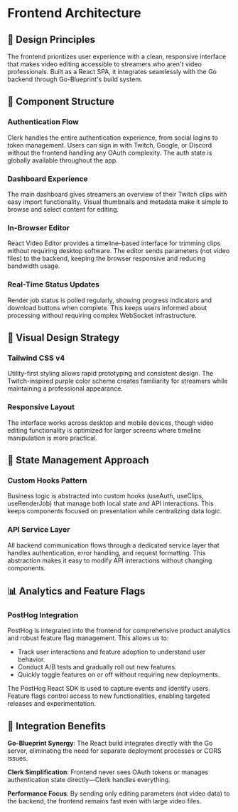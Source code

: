 # Frontend Architecture

## 🎯 Design Principles

The frontend prioritizes user experience with a clean, responsive interface that makes video editing accessible to streamers who aren't video professionals. Built as a React SPA, it integrates seamlessly with the Go backend through Go-Blueprint's build system.

## 🧩 Component Structure

### Authentication Flow

Clerk handles the entire authentication experience, from social logins to token management. Users can sign in with Twitch, Google, or Discord without the frontend handling any OAuth complexity. The auth state is globally available throughout the app.

### Dashboard Experience

The main dashboard gives streamers an overview of their Twitch clips with easy import functionality. Visual thumbnails and metadata make it simple to browse and select content for editing.

### In-Browser Editor

React Video Editor provides a timeline-based interface for trimming clips without requiring desktop software. The editor sends parameters (not video files) to the backend, keeping the browser responsive and reducing bandwidth usage.

### Real-Time Status Updates

Render job status is polled regularly, showing progress indicators and download buttons when complete. This keeps users informed about processing without requiring complex WebSocket infrastructure.

## 🎨 Visual Design Strategy

### Tailwind CSS v4

Utility-first styling allows rapid prototyping and consistent design. The Twitch-inspired purple color scheme creates familiarity for streamers while maintaining a professional appearance.

### Responsive Layout

The interface works across desktop and mobile devices, though video editing functionality is optimized for larger screens where timeline manipulation is more practical.

## 🔄 State Management Approach

### Custom Hooks Pattern

Business logic is abstracted into custom hooks (useAuth, useClips, useRenderJob) that manage both local state and API interactions. This keeps components focused on presentation while centralizing data logic.

### API Service Layer

All backend communication flows through a dedicated service layer that handles authentication, error handling, and request formatting. This abstraction makes it easy to modify API interactions without changing components.

## 📊 Analytics and Feature Flags

### PostHog Integration

PostHog is integrated into the frontend for comprehensive product analytics and robust feature flag management. This allows us to:

- Track user interactions and feature adoption to understand user behavior.
- Conduct A/B tests and gradually roll out new features.
- Quickly toggle features on or off without requiring new deployments.

The PostHog React SDK is used to capture events and identify users. Feature flags control access to new functionalities, enabling targeted releases and experimentation.

## 🚀 Integration Benefits

**Go-Blueprint Synergy**: The React build integrates directly with the Go server, eliminating the need for separate deployment processes or CORS issues.

**Clerk Simplification**: Frontend never sees OAuth tokens or manages authentication state directly—Clerk handles everything.

**Performance Focus**: By sending only editing parameters (not video data) to the backend, the frontend remains fast even with large video files.
